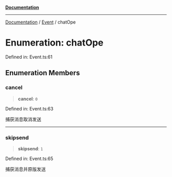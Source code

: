 [**Documentation**](../../../README.md)

***

[Documentation](../../../globals.md) / [Event](../README.md) / chatOpe

# Enumeration: chatOpe

Defined in: Event.ts:61

## Enumeration Members

### cancel

> **cancel**: `0`

Defined in: Event.ts:63

捕获消息取消发送

***

### skipsend

> **skipsend**: `1`

Defined in: Event.ts:65

捕获消息并原版发送

